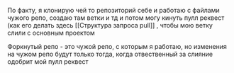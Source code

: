 По факту, я клонирую чей то репозиторий себе и работаю с файлами чужого репо, создаю там ветки и тд и потом могу кинуть пулл реквест (как его делать здесь [[Структура запроса pull]] , чтобы мою ветку слили с основным проектом

Форкнутый репо - это чужой репо, с которым я работаю, но изменения на чужом репо будут только тогда, когда отвественный за слияние одобрит мой пулл реквест